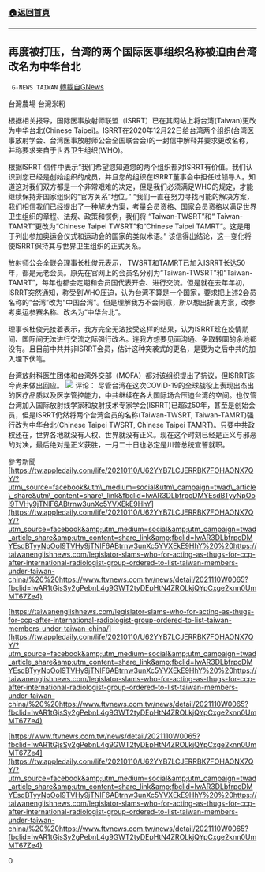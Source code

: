 ###  [:house:返回首頁](https://github.com/ourhimalayas/txt)
---

## 再度被打压，台湾的两个国际医事组织名称被迫由台湾改名为中华台北
` G-NEWS TAIWAN` [轉載自GNews](https://gnews.org/zh-hans/739382/)

台灣農場 台灣米粉

根据相关报导，国际医事放射师联盟（ISRRT）已在其网站上将台湾(Taiwan)更改为中华台北(Chinese Taipei)。ISRRT在2020年12月22日给台湾两个组织(台湾医事放射学会、台湾医事放射师公会全国联合会)的一封信中解释并要求更改名称，并称要求来自于世界卫生组织(WHO)。

根据ISRRT 信件中表示“我们希望您知道您的两个组织都对ISRRT有价值。我们认识到您已经是创始组织的成员，并且您的组织在ISRRT董事会中担任过领导人。知道这对我们双方都是一个非常艰难的决定，但是我们必须满足WHO的规定，才能继续保持非国家组织的“官方关系”地位。” “我们一直在努力寻找可能的解决方案，我们相信我们已经提出了一种解决方案，考量会员资格、国家会员资格以满足世界卫生组织的章程、法规、政策和惯例，我们将 “Taiwan-TWSRT”和“ Taiwan-TAMRT”更改为“Chinese Taipei TWSRT”和“Chinese Taipei TAMRT”。这是用于列出参加奥运会仪式和运动会的国家的类似术语。” 该信得出结论，这一变化将使ISRRT保持其与世界卫生组织的正式关系。

放射师公会全联会理事长杜俊元表示， TWSRT和TAMRT已加入ISRRT长达50年，都是元老会员。原先在官网上的会员名分别为“Taiwan-TWSRT”和“Taiwan-TAMRT”，每年也都会定期和会员国代表开会、进行交流。但是就在去年年初，ISRRT突然通知，称受到WHO压迫，认为台湾不算是一个国家，要求把上述2会员名称的“台湾”改为“中国台湾”。但是理解我方不会同意，所以想出折衷方案，改参考奥运参赛名称、改名为“中华台北”。

理事长杜俊元接着表示，我方完全无法接受这样的结果，认为ISRRT趁在疫情期间、国际间无法进行交流之际强行改名。连我方想要见面沟通、争取转圜的余地都没有。且目前中共并非ISRRT会员，估计这种突袭式的更名，是要为之后中共的加入埋下伏笔。

台湾放射科医生团体和台湾外交部（MOFA）都对该组织提出了抗议，但ISRRT迄今尚未做出回应。
![]()![](https://gnews.org/wp-content/uploads/2021/01/圖片-1-14.png)
评论： 尽管台湾在这次COVID-19的全球战役上表现出杰出的医疗品质以及医学管控能力，中共继续在各大国际场合压迫台湾的空间。也仅管台湾加入国际放射线学家和放射技术专家学会(ISRRT)已超过50年，甚至是创始会员，但是ISRRT仍然将两个台湾会员的名称(Taiwan-TWSRT, Taiwan-TAMRT)强行改为中华台北(Chinese Taipei TWSRT, Chinese Taipei TAMRT)。只要中共政权还在，世界各地就没有人权、世界就没有正义。现在这个时刻已经是正义与邪恶的对决，最后绝对是正义获胜，一月二十日也必定是川普总统宣誓就职。

參考新聞
[https://tw.appledaily.com/life/20210110/U62YYB7LCJERRBK7FOHAONX7QY/?utm\_source=facebook&utm\_medium=social&utm\_campaign=twad\_article\_share&utm\_content=share\_link&fbclid=IwAR3DLbfrpcDMYEsdBTyyNpOoI9TVHy9jTNlF6ABtrnw3unXc5YVXEkE9HhY](https://tw.appledaily.com/life/20210110/U62YYB7LCJERRBK7FOHAONX7QY/?utm_source=facebook&amp;utm_medium=social&amp;utm_campaign=twad_article_share&amp;utm_content=share_link&amp;fbclid=IwAR3DLbfrpcDMYEsdBTyyNpOoI9TVHy9jTNlF6ABtrnw3unXc5YVXEkE9HhY%20%20https://taiwanenglishnews.com/legislator-slams-who-for-acting-as-thugs-for-ccp-after-international-radiologist-group-ordered-to-list-taiwan-members-under-taiwan-china/%20%20https://www.ftvnews.com.tw/news/detail/2021110W0065?fbclid=IwAR1tGjsSy2gPebnL4g9GWT2tyDEpHtN4ZROLkjQYpCxge2knn0UmMT67Ze4)

[https://taiwanenglishnews.com/legislator-slams-who-for-acting-as-thugs-for-ccp-after-international-radiologist-group-ordered-to-list-taiwan-members-under-taiwan-china/](https://tw.appledaily.com/life/20210110/U62YYB7LCJERRBK7FOHAONX7QY/?utm_source=facebook&amp;utm_medium=social&amp;utm_campaign=twad_article_share&amp;utm_content=share_link&amp;fbclid=IwAR3DLbfrpcDMYEsdBTyyNpOoI9TVHy9jTNlF6ABtrnw3unXc5YVXEkE9HhY%20%20https://taiwanenglishnews.com/legislator-slams-who-for-acting-as-thugs-for-ccp-after-international-radiologist-group-ordered-to-list-taiwan-members-under-taiwan-china/%20%20https://www.ftvnews.com.tw/news/detail/2021110W0065?fbclid=IwAR1tGjsSy2gPebnL4g9GWT2tyDEpHtN4ZROLkjQYpCxge2knn0UmMT67Ze4)

[https://www.ftvnews.com.tw/news/detail/2021110W0065?fbclid=IwAR1tGjsSy2gPebnL4g9GWT2tyDEpHtN4ZROLkjQYpCxge2knn0UmMT67Ze4](https://tw.appledaily.com/life/20210110/U62YYB7LCJERRBK7FOHAONX7QY/?utm_source=facebook&amp;utm_medium=social&amp;utm_campaign=twad_article_share&amp;utm_content=share_link&amp;fbclid=IwAR3DLbfrpcDMYEsdBTyyNpOoI9TVHy9jTNlF6ABtrnw3unXc5YVXEkE9HhY%20%20https://taiwanenglishnews.com/legislator-slams-who-for-acting-as-thugs-for-ccp-after-international-radiologist-group-ordered-to-list-taiwan-members-under-taiwan-china/%20%20https://www.ftvnews.com.tw/news/detail/2021110W0065?fbclid=IwAR1tGjsSy2gPebnL4g9GWT2tyDEpHtN4ZROLkjQYpCxge2knn0UmMT67Ze4)

0
